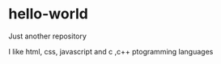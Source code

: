 # hello-world
Just another repository



I like html, css, javascript and c ,c++ ptogramming languages
